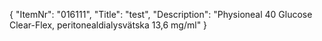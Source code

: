 {
  "ItemNr": "016111",
  "Title": "test",
  "Description": "Physioneal 40 Glucose Clear-Flex, peritonealdialysvätska 13,6 mg/ml"
}